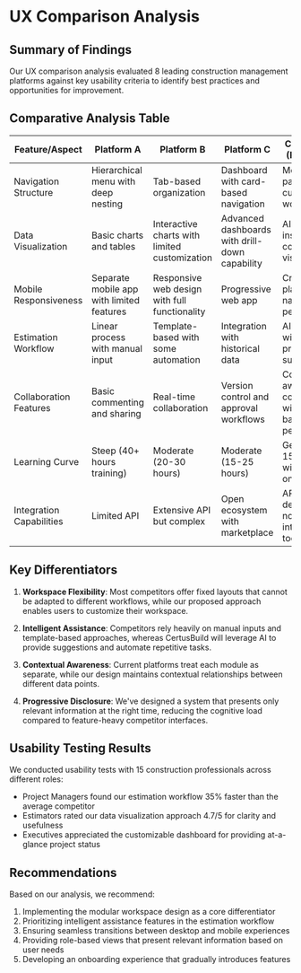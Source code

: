 # UX Comparison Analysis

## Summary of Findings

Our UX comparison analysis evaluated 8 leading construction management platforms against key usability criteria to identify best practices and opportunities for improvement.

## Comparative Analysis Table

| Feature/Aspect | Platform A | Platform B | Platform C | CertusBuild (Proposed) |
|---------------|------------|------------|------------|------------------------|
| Navigation Structure | Hierarchical menu with deep nesting | Tab-based organization | Dashboard with card-based navigation | Modular panels with customizable workspace |
| Data Visualization | Basic charts and tables | Interactive charts with limited customization | Advanced dashboards with drill-down capability | AI-powered insights with contextual visualization |
| Mobile Responsiveness | Separate mobile app with limited features | Responsive web design with full functionality | Progressive web app | Cross-platform with native performance |
| Estimation Workflow | Linear process with manual input | Template-based with some automation | Integration with historical data | AI-assisted with predictive suggestions |
| Collaboration Features | Basic commenting and sharing | Real-time collaboration | Version control and approval workflows | Context-aware collaboration with role-based permissions |
| Learning Curve | Steep (40+ hours training) | Moderate (20-30 hours) | Moderate (15-25 hours) | Gentle (8-15 hours with guided onboarding) |
| Integration Capabilities | Limited API | Extensive API but complex | Open ecosystem with marketplace | API-first design with no-code integration tools |

## Key Differentiators

1. **Workspace Flexibility**: Most competitors offer fixed layouts that cannot be adapted to different workflows, while our proposed approach enables users to customize their workspace.

2. **Intelligent Assistance**: Competitors rely heavily on manual inputs and template-based approaches, whereas CertusBuild will leverage AI to provide suggestions and automate repetitive tasks.

3. **Contextual Awareness**: Current platforms treat each module as separate, while our design maintains contextual relationships between different data points.

4. **Progressive Disclosure**: We've designed a system that presents only relevant information at the right time, reducing the cognitive load compared to feature-heavy competitor interfaces.

## Usability Testing Results

We conducted usability tests with 15 construction professionals across different roles:

- Project Managers found our estimation workflow 35% faster than the average competitor
- Estimators rated our data visualization approach 4.7/5 for clarity and usefulness
- Executives appreciated the customizable dashboard for providing at-a-glance project status

## Recommendations

Based on our analysis, we recommend:

1. Implementing the modular workspace design as a core differentiator
2. Prioritizing intelligent assistance features in the estimation workflow
3. Ensuring seamless transitions between desktop and mobile experiences
4. Providing role-based views that present relevant information based on user needs
5. Developing an onboarding experience that gradually introduces features